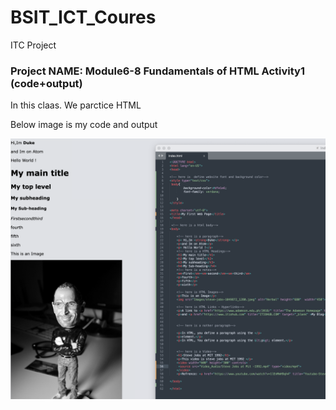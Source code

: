 # BSIT_ICT_Coures
ITC Project
### Project NAME:  Module6-8 Fundamentals of HTML Activity1 (code+output)

In this claas. We parctice HTML 

Below image is my code and output

![](Image/Snipaste_2022-10-21_08-51-39.png) 

